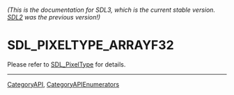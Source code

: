 ###### (This is the documentation for SDL3, which is the current stable version. [SDL2](https://wiki.libsdl.org/SDL2/) was the previous version!)
# SDL_PIXELTYPE_ARRAYF32

Please refer to [SDL_PixelType](SDL_PixelType) for details.

----
[CategoryAPI](CategoryAPI), [CategoryAPIEnumerators](CategoryAPIEnumerators)


